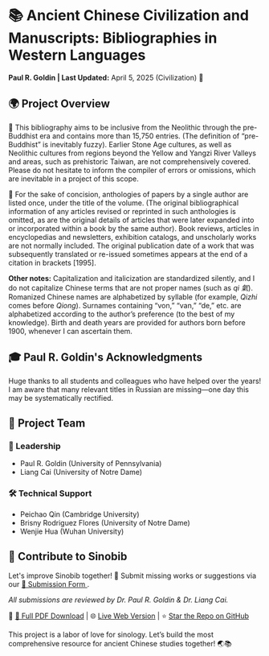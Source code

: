 <body>
    <div class="header">
        <h1>📚 Ancient Chinese Civilization and Manuscripts: Bibliographies in Western Languages</h1>
        <p>
            <strong>Paul R. Goldin | Last Updated:</strong> April 5, 2025 (Civilization) 📜 <br>
        </p>
    </div>
    <div class="section">
        <h2>🌍 Project Overview</h2>
        <p>
            📜 This bibliography aims to be inclusive from the Neolithic through the pre-Buddhist era and contains more than 15,750 entries.  
            <span class="highlight">(</span>The definition of “pre-Buddhist” is inevitably fuzzy<span class="highlight">)</span>.  
            Earlier Stone Age cultures, as well as Neolithic cultures from regions beyond the Yellow and Yangzi River Valleys and areas, such as prehistoric Taiwan, are not comprehensively covered.  
            Please do not hesitate to inform the compiler of errors or omissions, which are inevitable in a project of this scope.
        </p>
        <p>
            📜 For the sake of concision, anthologies of papers by a single author are listed once, under the title of the volume.  
            <span class="highlight">(</span>The original bibliographical information of any articles revised or reprinted in such anthologies is omitted, as are the original details of articles that were later expanded into or incorporated within a book by the same author<span class="highlight">)</span>.  
            Book reviews, articles in encyclopedias and newsletters, exhibition catalogs, and unscholarly works are not normally included.  
            The original publication date of a work that was subsequently translated or re-issued sometimes appears at the end of a citation in brackets <span class="highlight">[1995]</span>.
        </p>
        <p>
            <strong>Other notes:</strong> Capitalization and italicization are standardized silently, and I do not capitalize Chinese terms that are not proper names <span class="highlight">(</span>such as <em>qi 氣</em><span class="highlight">)</span>.  
            Romanized Chinese names are alphabetized by syllable <span class="highlight">(</span>for example, <em>Qizhi</em> comes before <em>Qiong</em><span class="highlight">)</span>.  
            Surnames containing “von,” “van,” “de,” etc. are alphabetized according to the author’s preference <span class="highlight">(</span>to the best of my knowledge<span class="highlight">)</span>.  
            Birth and death years are provided for authors born before 1900, whenever I can ascertain them.
        </p>
    </div>
    <div class="section">
        <h2> 🎓 Paul R. Goldin's Acknowledgments</h2>
        <p>
            Huge thanks to all students and colleagues who have helped over the years!
            I am aware that many relevant titles in Russian are missing—one day this may be systematically rectified.
        </p>
    </div>
    <div class="section">
        <h2>👥 Project Team</h2>
        <div>
            <h3>🌟 Leadership</h3>
            <ul>
                <li>Paul R. Goldin <span class="highlight">(</span>University of Pennsylvania<span class="highlight">)</span></li>
                <li>Liang Cai <span class="highlight">(</span>University of Notre Dame<span class="highlight">)</span></li>
            </ul>
        </div>
        <div style="margin-top: 20px;">
            <h3>🛠️ Technical Support</h3>
            <ul>
                <li>Peichao Qin <span class="highlight">(</span>Cambridge University<span class="highlight">)</span></li>
                <li>Brisny Rodriguez Flores <span class="highlight">(</span>University of Notre Dame<span class="highlight">)</span></li>
                <li>Wenjie Hua <span class="highlight">(</span>Wuhan University<span class="highlight">)</span></li>
            </ul>
        </div>
    </div>
    <div class="section">
        <h2>🤝 Contribute to Sinobib</h2>
        <p>
            Let's improve Sinobib together! 🌱 Submit missing works or suggestions via our  
            <a href="https://docs.google.com/forms/d/10T5sxXOfdBT3WyNwgKCL0MV9Fh8qvgmGbCLtaKqB3LM/viewform?hl=zh-cn" target="_blank">
                📩 Submission Form
            </a>.
        </p>
        <p>
            <em>All submissions are reviewed by Dr. Paul R. Goldin & Dr. Liang Cai.</em>
        </p>
        </ul>
    </div>
    <div class="footer">
        <p>
            📑 <a href="https://www.academia.edu/37490636/" target="_blank">📄 Full PDF Download</a> |  
            🌐 <a href="https://www.sinobib.com" target="_blank">Live Web Version</a> |  
            ⭐️ <a href="https://github.com/wjhuah/sinobib" target="_blank">Star the Repo on GitHub</a>
        </p>
        <p>
            This project is a labor of love for sinology. Let’s build the most comprehensive resource for ancient Chinese studies together! 🌏📚
        </p>
    </div>
</body>
